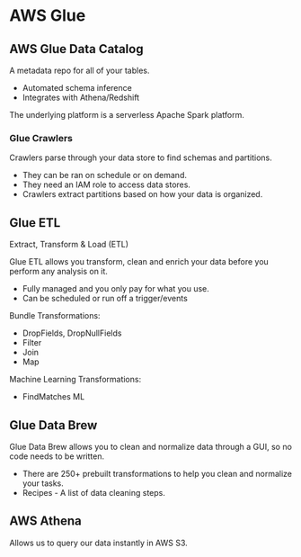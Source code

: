 # AWS Glue

## AWS Glue Data Catalog

A metadata repo for all of your tables.
- Automated schema inference
- Integrates with Athena/Redshift

The underlying platform is a serverless Apache Spark platform.

### Glue Crawlers

Crawlers parse through your data store to find schemas and partitions.
- They can be ran on schedule or on demand.
- They need an IAM role to access data stores.
- Crawlers extract partitions based on how your data is organized.

## Glue ETL

Extract, Transform & Load (ETL)

Glue ETL allows you transform, clean and enrich your data before you perform any analysis on it.
- Fully managed and you only pay for what you use.
- Can be scheduled or run off a trigger/events

Bundle Transformations:
- DropFields, DropNullFields
- Filter
- Join
- Map

Machine Learning Transformations:
- FindMatches ML

## Glue Data Brew

Glue Data Brew allows you to  clean and normalize data through a GUI, so no code needs to be written.
- There are 250+ prebuilt transformations to help you clean and normalize your tasks.
- Recipes - A list of data cleaning steps.

## AWS Athena

Allows us to query our data instantly in AWS S3.